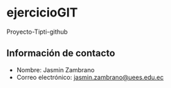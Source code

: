 # ejercicioGIT
Proyecto-Tipti-github


## Información de contacto
- Nombre: Jasmin Zambrano
- Correo electrónico: jasmin.zambrano@uees.edu.ec
